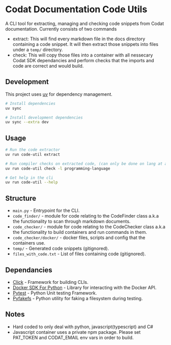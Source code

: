 # Codat Documentation Code Utils

A CLI tool for extracting, managing and checking code snippets from Codat documentation.
Currently consists of two commands
- extract:  This will find every markdown file
in the docs directory containing a code snippet. It will then extract those snippets into files under a `temp/` directory.
- check: This will copy those files into a container with all nessecary Codat SDK dependancies and perform checks that the imports and code are correct and would build.

## Development
This project uses [uv](https://astral.sh/uv) for dependency management.

```bash
# Install dependencies
uv sync

# Install development dependencies
uv sync --extra dev
```

## Usage

```bash
# Run the code extractor
uv run code-util extract

# Run compiler checks on extracted code, (can only be done on lang at a time)
uv run code-util check -l programming-language

# Get help in the cli
uv run code-util --help
```


## Structure

- `main.py` - Entrypoint for the CLI. 
- `code_finder/` - module for code relating to the CodeFinder class a.k.a the functionality to scan through markdown documents.
- `code_checker/` - module for code relating to the CodeChecker class a.k.a the functionality to build containers and run commands in them.
- `code_checker/docker/` - docker files, scripts and config that the containers use.
- `temp/` - Generated code snippets (gitignored).
- `files_with_code.txt` - List of files containing code (gitignored).

## Dependancies

- [Click](https://click.palletsprojects.com/en/stable/) - Framework for building CLIs.
- [Docker SDK For Python](https://docker-py.readthedocs.io/en/stable/) - Library for interacting with the Docker API. 
- [Pytest](https://docs.pytest.org/en/stable/index.html) - Python Unit testing Framework.
- [Pyfakefs](https://pytest-pyfakefs.readthedocs.io/en/latest/) - Python utility for faking a filesystem during testing.

## Notes

 - Hard coded to only deal with python, javascript(typescript) and C#
 - Javascript container uses a private npm package. Please set PAT_TOKEN and CODAT_EMAIL env vars in order to build.


